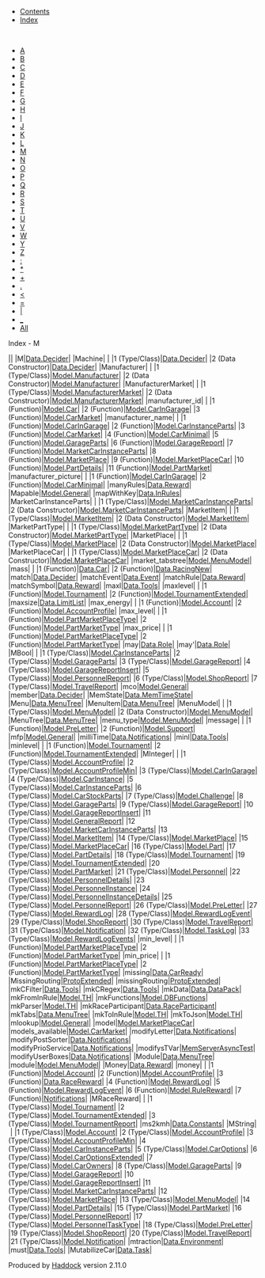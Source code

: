 -   [Contents](index.html)
-   [Index](doc-index.html)

 

-   [A](doc-index-A.html)
-   [B](doc-index-B.html)
-   [C](doc-index-C.html)
-   [D](doc-index-D.html)
-   [E](doc-index-E.html)
-   [F](doc-index-F.html)
-   [G](doc-index-G.html)
-   [H](doc-index-H.html)
-   [I](doc-index-I.html)
-   [J](doc-index-J.html)
-   [K](doc-index-K.html)
-   [L](doc-index-L.html)
-   [M](doc-index-M.html)
-   [N](doc-index-N.html)
-   [O](doc-index-O.html)
-   [P](doc-index-P.html)
-   [Q](doc-index-Q.html)
-   [R](doc-index-R.html)
-   [S](doc-index-S.html)
-   [T](doc-index-T.html)
-   [U](doc-index-U.html)
-   [V](doc-index-V.html)
-   [W](doc-index-W.html)
-   [Y](doc-index-Y.html)
-   [Z](doc-index-Z.html)
-   [:](doc-index-58.html)
-   [\*](doc-index-42.html)
-   [+](doc-index-43.html)
-   [.](doc-index-46.html)
-   [\<](doc-index-60.html)
-   [=](doc-index-61.html)
-   [|](doc-index-124.html)
-   [\_](doc-index-95.html)
-   [All](doc-index-All.html)

Index - M

||
|M|[Data.Decider](Data-Decider.html#t:M)|
|Machine| |
|1 (Type/Class)|[Data.Decider](Data-Decider.html#t:Machine)|
|2 (Data Constructor)|[Data.Decider](Data-Decider.html#v:Machine)|
|Manufacturer| |
|1 (Type/Class)|[Model.Manufacturer](Model-Manufacturer.html#t:Manufacturer)|
|2 (Data Constructor)|[Model.Manufacturer](Model-Manufacturer.html#v:Manufacturer)|
|ManufacturerMarket| |
|1 (Type/Class)|[Model.ManufacturerMarket](Model-ManufacturerMarket.html#t:ManufacturerMarket)|
|2 (Data Constructor)|[Model.ManufacturerMarket](Model-ManufacturerMarket.html#v:ManufacturerMarket)|
|manufacturer\_id| |
|1 (Function)|[Model.Car](Model-Car.html#v:manufacturer_id)|
|2 (Function)|[Model.CarInGarage](Model-CarInGarage.html#v:manufacturer_id)|
|3 (Function)|[Model.CarMarket](Model-CarMarket.html#v:manufacturer_id)|
|manufacturer\_name| |
|1 (Function)|[Model.CarInGarage](Model-CarInGarage.html#v:manufacturer_name)|
|2 (Function)|[Model.CarInstanceParts](Model-CarInstanceParts.html#v:manufacturer_name)|
|3 (Function)|[Model.CarMarket](Model-CarMarket.html#v:manufacturer_name)|
|4 (Function)|[Model.CarMinimal](Model-CarMinimal.html#v:manufacturer_name)|
|5 (Function)|[Model.GarageParts](Model-GarageParts.html#v:manufacturer_name)|
|6 (Function)|[Model.GarageReport](Model-GarageReport.html#v:manufacturer_name)|
|7 (Function)|[Model.MarketCarInstanceParts](Model-MarketCarInstanceParts.html#v:manufacturer_name)|
|8 (Function)|[Model.MarketPlace](Model-MarketPlace.html#v:manufacturer_name)|
|9 (Function)|[Model.MarketPlaceCar](Model-MarketPlaceCar.html#v:manufacturer_name)|
|10 (Function)|[Model.PartDetails](Model-PartDetails.html#v:manufacturer_name)|
|11 (Function)|[Model.PartMarket](Model-PartMarket.html#v:manufacturer_name)|
|manufacturer\_picture| |
|1 (Function)|[Model.CarInGarage](Model-CarInGarage.html#v:manufacturer_picture)|
|2 (Function)|[Model.CarMinimal](Model-CarMinimal.html#v:manufacturer_picture)|
|manyRules|[Data.Reward](Data-Reward.html#v:manyRules)|
|Mapable|[Model.General](Model-General.html#t:Mapable)|
|mapWithKey|[Data.InRules](Data-InRules.html#v:mapWithKey)|
|MarketCarInstanceParts| |
|1 (Type/Class)|[Model.MarketCarInstanceParts](Model-MarketCarInstanceParts.html#t:MarketCarInstanceParts)|
|2 (Data Constructor)|[Model.MarketCarInstanceParts](Model-MarketCarInstanceParts.html#v:MarketCarInstanceParts)|
|MarketItem| |
|1 (Type/Class)|[Model.MarketItem](Model-MarketItem.html#t:MarketItem)|
|2 (Data Constructor)|[Model.MarketItem](Model-MarketItem.html#v:MarketItem)|
|MarketPartType| |
|1 (Type/Class)|[Model.MarketPartType](Model-MarketPartType.html#t:MarketPartType)|
|2 (Data Constructor)|[Model.MarketPartType](Model-MarketPartType.html#v:MarketPartType)|
|MarketPlace| |
|1 (Type/Class)|[Model.MarketPlace](Model-MarketPlace.html#t:MarketPlace)|
|2 (Data Constructor)|[Model.MarketPlace](Model-MarketPlace.html#v:MarketPlace)|
|MarketPlaceCar| |
|1 (Type/Class)|[Model.MarketPlaceCar](Model-MarketPlaceCar.html#t:MarketPlaceCar)|
|2 (Data Constructor)|[Model.MarketPlaceCar](Model-MarketPlaceCar.html#v:MarketPlaceCar)|
|market\_tabstree|[Model.MenuModel](Model-MenuModel.html#v:market_tabstree)|
|mass| |
|1 (Function)|[Data.Car](Data-Car.html#v:mass)|
|2 (Function)|[Data.RacingNew](Data-RacingNew.html#v:mass)|
|match|[Data.Decider](Data-Decider.html#v:match)|
|matchEvent|[Data.Event](Data-Event.html#v:matchEvent)|
|matchRule|[Data.Reward](Data-Reward.html#v:matchRule)|
|matchSymbol|[Data.Reward](Data-Reward.html#v:matchSymbol)|
|maxl|[Data.Tools](Data-Tools.html#v:maxl)|
|maxlevel| |
|1 (Function)|[Model.Tournament](Model-Tournament.html#v:maxlevel)|
|2 (Function)|[Model.TournamentExtended](Model-TournamentExtended.html#v:maxlevel)|
|maxsize|[Data.LimitList](Data-LimitList.html#v:maxsize)|
|max\_energy| |
|1 (Function)|[Model.Account](Model-Account.html#v:max_energy)|
|2 (Function)|[Model.AccountProfile](Model-AccountProfile.html#v:max_energy)|
|max\_level| |
|1 (Function)|[Model.PartMarketPlaceType](Model-PartMarketPlaceType.html#v:max_level)|
|2 (Function)|[Model.PartMarketType](Model-PartMarketType.html#v:max_level)|
|max\_price| |
|1 (Function)|[Model.PartMarketPlaceType](Model-PartMarketPlaceType.html#v:max_price)|
|2 (Function)|[Model.PartMarketType](Model-PartMarketType.html#v:max_price)|
|may|[Data.Role](Data-Role.html#v:may)|
|may'|[Data.Role](Data-Role.html#v:may-39-)|
|MBool| |
|1 (Type/Class)|[Model.CarInstanceParts](Model-CarInstanceParts.html#t:MBool)|
|2 (Type/Class)|[Model.GarageParts](Model-GarageParts.html#t:MBool)|
|3 (Type/Class)|[Model.GarageReport](Model-GarageReport.html#t:MBool)|
|4 (Type/Class)|[Model.GarageReportInsert](Model-GarageReportInsert.html#t:MBool)|
|5 (Type/Class)|[Model.PersonnelReport](Model-PersonnelReport.html#t:MBool)|
|6 (Type/Class)|[Model.ShopReport](Model-ShopReport.html#t:MBool)|
|7 (Type/Class)|[Model.TravelReport](Model-TravelReport.html#t:MBool)|
|mco|[Model.General](Model-General.html#v:mco)|
|member|[Data.Decider](Data-Decider.html#v:member)|
|MemState|[Data.MemTimeState](Data-MemTimeState.html#t:MemState)|
|Menu|[Data.MenuTree](Data-MenuTree.html#t:Menu)|
|MenuItem|[Data.MenuTree](Data-MenuTree.html#v:MenuItem)|
|MenuModel| |
|1 (Type/Class)|[Model.MenuModel](Model-MenuModel.html#t:MenuModel)|
|2 (Data Constructor)|[Model.MenuModel](Model-MenuModel.html#v:MenuModel)|
|MenuTree|[Data.MenuTree](Data-MenuTree.html#t:MenuTree)|
|menu\_type|[Model.MenuModel](Model-MenuModel.html#v:menu_type)|
|message| |
|1 (Function)|[Model.PreLetter](Model-PreLetter.html#v:message)|
|2 (Function)|[Model.Support](Model-Support.html#v:message)|
|mfp|[Model.General](Model-General.html#v:mfp)|
|milliTime|[Data.Notifications](Data-Notifications.html#v:milliTime)|
|minl|[Data.Tools](Data-Tools.html#v:minl)|
|minlevel| |
|1 (Function)|[Model.Tournament](Model-Tournament.html#v:minlevel)|
|2 (Function)|[Model.TournamentExtended](Model-TournamentExtended.html#v:minlevel)|
|MInteger| |
|1 (Type/Class)|[Model.AccountProfile](Model-AccountProfile.html#t:MInteger)|
|2 (Type/Class)|[Model.AccountProfileMin](Model-AccountProfileMin.html#t:MInteger)|
|3 (Type/Class)|[Model.CarInGarage](Model-CarInGarage.html#t:MInteger)|
|4 (Type/Class)|[Model.CarInstance](Model-CarInstance.html#t:MInteger)|
|5 (Type/Class)|[Model.CarInstanceParts](Model-CarInstanceParts.html#t:MInteger)|
|6 (Type/Class)|[Model.CarStockParts](Model-CarStockParts.html#t:MInteger)|
|7 (Type/Class)|[Model.Challenge](Model-Challenge.html#t:MInteger)|
|8 (Type/Class)|[Model.GarageParts](Model-GarageParts.html#t:MInteger)|
|9 (Type/Class)|[Model.GarageReport](Model-GarageReport.html#t:MInteger)|
|10 (Type/Class)|[Model.GarageReportInsert](Model-GarageReportInsert.html#t:MInteger)|
|11 (Type/Class)|[Model.GeneralReport](Model-GeneralReport.html#t:MInteger)|
|12 (Type/Class)|[Model.MarketCarInstanceParts](Model-MarketCarInstanceParts.html#t:MInteger)|
|13 (Type/Class)|[Model.MarketItem](Model-MarketItem.html#t:MInteger)|
|14 (Type/Class)|[Model.MarketPlace](Model-MarketPlace.html#t:MInteger)|
|15 (Type/Class)|[Model.MarketPlaceCar](Model-MarketPlaceCar.html#t:MInteger)|
|16 (Type/Class)|[Model.Part](Model-Part.html#t:MInteger)|
|17 (Type/Class)|[Model.PartDetails](Model-PartDetails.html#t:MInteger)|
|18 (Type/Class)|[Model.Tournament](Model-Tournament.html#t:MInteger)|
|19 (Type/Class)|[Model.TournamentExtended](Model-TournamentExtended.html#t:MInteger)|
|20 (Type/Class)|[Model.PartMarket](Model-PartMarket.html#t:MInteger)|
|21 (Type/Class)|[Model.Personnel](Model-Personnel.html#t:MInteger)|
|22 (Type/Class)|[Model.PersonnelDetails](Model-PersonnelDetails.html#t:MInteger)|
|23 (Type/Class)|[Model.PersonnelInstance](Model-PersonnelInstance.html#t:MInteger)|
|24 (Type/Class)|[Model.PersonnelInstanceDetails](Model-PersonnelInstanceDetails.html#t:MInteger)|
|25 (Type/Class)|[Model.PersonnelReport](Model-PersonnelReport.html#t:MInteger)|
|26 (Type/Class)|[Model.PreLetter](Model-PreLetter.html#t:MInteger)|
|27 (Type/Class)|[Model.RewardLog](Model-RewardLog.html#t:MInteger)|
|28 (Type/Class)|[Model.RewardLogEvent](Model-RewardLogEvent.html#t:MInteger)|
|29 (Type/Class)|[Model.ShopReport](Model-ShopReport.html#t:MInteger)|
|30 (Type/Class)|[Model.TravelReport](Model-TravelReport.html#t:MInteger)|
|31 (Type/Class)|[Model.Notification](Model-Notification.html#t:MInteger)|
|32 (Type/Class)|[Model.TaskLog](Model-TaskLog.html#t:MInteger)|
|33 (Type/Class)|[Model.RewardLogEvents](Model-RewardLogEvents.html#t:MInteger)|
|min\_level| |
|1 (Function)|[Model.PartMarketPlaceType](Model-PartMarketPlaceType.html#v:min_level)|
|2 (Function)|[Model.PartMarketType](Model-PartMarketType.html#v:min_level)|
|min\_price| |
|1 (Function)|[Model.PartMarketPlaceType](Model-PartMarketPlaceType.html#v:min_price)|
|2 (Function)|[Model.PartMarketType](Model-PartMarketType.html#v:min_price)|
|missing|[Data.CarReady](Data-CarReady.html#v:missing)|
|MissingRouting|[ProtoExtended](ProtoExtended.html#v:MissingRouting)|
|missingRouting|[ProtoExtended](ProtoExtended.html#v:missingRouting)|
|mkCFilter|[Data.Tools](Data-Tools.html#v:mkCFilter)|
|mkCRegex|[Data.Tools](Data-Tools.html#v:mkCRegex)|
|mkData|[Data.DataPack](Data-DataPack.html#v:mkData)|
|mkFromInRule|[Model.TH](Model-TH.html#v:mkFromInRule)|
|mkFunctions|[Model.DBFunctions](Model-DBFunctions.html#v:mkFunctions)|
|mkParser|[Model.TH](Model-TH.html#v:mkParser)|
|mkRaceParticipant|[Data.RaceParticipant](Data-RaceParticipant.html#v:mkRaceParticipant)|
|mkTabs|[Data.MenuTree](Data-MenuTree.html#v:mkTabs)|
|mkToInRule|[Model.TH](Model-TH.html#v:mkToInRule)|
|mkToJson|[Model.TH](Model-TH.html#v:mkToJson)|
|mlookup|[Model.General](Model-General.html#v:mlookup)|
|model|[Model.MarketPlaceCar](Model-MarketPlaceCar.html#v:model)|
|models\_available|[Model.CarMarket](Model-CarMarket.html#v:models_available)|
|modifyLetter|[Data.Notifications](Data-Notifications.html#v:modifyLetter)|
|modifyPostSorter|[Data.Notifications](Data-Notifications.html#v:modifyPostSorter)|
|modifyPrioService|[Data.Notifications](Data-Notifications.html#v:modifyPrioService)|
|modifysTVar|[MemServerAsyncTest](MemServerAsyncTest.html#v:modifysTVar)|
|modifyUserBoxes|[Data.Notifications](Data-Notifications.html#v:modifyUserBoxes)|
|Module|[Data.MenuTree](Data-MenuTree.html#t:Module)|
|module|[Model.MenuModel](Model-MenuModel.html#v:module)|
|Money|[Data.Reward](Data-Reward.html#v:Money)|
|money| |
|1 (Function)|[Model.Account](Model-Account.html#v:money)|
|2 (Function)|[Model.AccountProfile](Model-AccountProfile.html#v:money)|
|3 (Function)|[Data.RaceReward](Data-RaceReward.html#v:money)|
|4 (Function)|[Model.RewardLog](Model-RewardLog.html#v:money)|
|5 (Function)|[Model.RewardLogEvent](Model-RewardLogEvent.html#v:money)|
|6 (Function)|[Model.RuleReward](Model-RuleReward.html#v:money)|
|7 (Function)|[Notifications](Notifications.html#v:money)|
|MRaceReward| |
|1 (Type/Class)|[Model.Tournament](Model-Tournament.html#t:MRaceReward)|
|2 (Type/Class)|[Model.TournamentExtended](Model-TournamentExtended.html#t:MRaceReward)|
|3 (Type/Class)|[Model.TournamentReport](Model-TournamentReport.html#t:MRaceReward)|
|ms2kmh|[Data.Constants](Data-Constants.html#v:ms2kmh)|
|MString| |
|1 (Type/Class)|[Model.Account](Model-Account.html#t:MString)|
|2 (Type/Class)|[Model.AccountProfile](Model-AccountProfile.html#t:MString)|
|3 (Type/Class)|[Model.AccountProfileMin](Model-AccountProfileMin.html#t:MString)|
|4 (Type/Class)|[Model.CarInstanceParts](Model-CarInstanceParts.html#t:MString)|
|5 (Type/Class)|[Model.CarOptions](Model-CarOptions.html#t:MString)|
|6 (Type/Class)|[Model.CarOptionsExtended](Model-CarOptionsExtended.html#t:MString)|
|7 (Type/Class)|[Model.CarOwners](Model-CarOwners.html#t:MString)|
|8 (Type/Class)|[Model.GarageParts](Model-GarageParts.html#t:MString)|
|9 (Type/Class)|[Model.GarageReport](Model-GarageReport.html#t:MString)|
|10 (Type/Class)|[Model.GarageReportInsert](Model-GarageReportInsert.html#t:MString)|
|11 (Type/Class)|[Model.MarketCarInstanceParts](Model-MarketCarInstanceParts.html#t:MString)|
|12 (Type/Class)|[Model.MarketPlace](Model-MarketPlace.html#t:MString)|
|13 (Type/Class)|[Model.MenuModel](Model-MenuModel.html#t:MString)|
|14 (Type/Class)|[Model.PartDetails](Model-PartDetails.html#t:MString)|
|15 (Type/Class)|[Model.PartMarket](Model-PartMarket.html#t:MString)|
|16 (Type/Class)|[Model.PersonnelReport](Model-PersonnelReport.html#t:MString)|
|17 (Type/Class)|[Model.PersonnelTaskType](Model-PersonnelTaskType.html#t:MString)|
|18 (Type/Class)|[Model.PreLetter](Model-PreLetter.html#t:MString)|
|19 (Type/Class)|[Model.ShopReport](Model-ShopReport.html#t:MString)|
|20 (Type/Class)|[Model.TravelReport](Model-TravelReport.html#t:MString)|
|21 (Type/Class)|[Model.Notification](Model-Notification.html#t:MString)|
|mtraction|[Data.Environment](Data-Environment.html#v:mtraction)|
|must|[Data.Tools](Data-Tools.html#v:must)|
|MutabilizeCar|[Data.Task](Data-Task.html#v:MutabilizeCar)|

Produced by [Haddock](http://www.haskell.org/haddock/) version 2.11.0
